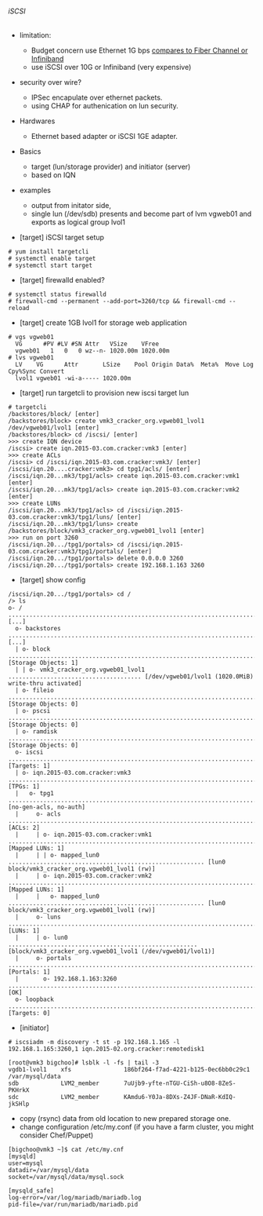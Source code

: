 ###### iSCSI

* limitation:
  * Budget concern use Ethernet 1G bps [compares to Fiber Channel or Infiniband](http://en.wikipedia.org/wiki/List_of_device_bit_rates)
  * use iSCSI over 10G or Infiniband (very expensive)

* security over wire?
  * IPSec encapulate over ethernet packets.
  * using CHAP for authenication on lun security.  
  
* Hardwares
  * Ethernet based adapter or iSCSI 1GE adapter.
  
* Basics
  * target (lun/storage provider) and initiator (server)
  * based on IQN

* examples 
  * output from initator side,
   * single lun (/dev/sdb) presents and become part of lvm vgweb01 and exports as logical group lvol1

* [target] iSCSI target setup
```
# yum install targetcli
# systemctl enable target
# systemctl start target
```
* [target] firewalld enabled?
```
# systemctl status firewalld
# firewall-cmd --permanent --add-port=3260/tcp && firewall-cmd --reload
```
* [target] create 1GB lvol1 for storage web application
```
# vgs vgweb01
  VG      #PV #LV #SN Attr   VSize    VFree
  vgweb01   1   0   0 wz--n- 1020.00m 1020.00m
# lvs vgweb01
  LV    VG      Attr       LSize    Pool Origin Data%  Meta%  Move Log Cpy%Sync Convert
  lvol1 vgweb01 -wi-a----- 1020.00m
```
* [target] run targetcli to provision new iscsi target lun
```
# targetcli
/backstores/block/ [enter]
/backstores/block> create vmk3_cracker_org.vgweb01_lvol1 /dev/vgweb01/lvol1 [enter]
/backstores/block> cd /iscsi/ [enter]
>>> create IQN device
/iscsi> create iqn.2015-03.com.cracker:vmk3 [enter]
>>> create ACLs
/iscsi> cd /iscsi/iqn.2015-03.com.cracker:vmk3/ [enter]
/iscsi/iqn.20....cracker:vmk3> cd tpg1/acls/ [enter]
/iscsi/iqn.20...mk3/tpg1/acls> create iqn.2015-03.com.cracker:vmk1 [enter]
/iscsi/iqn.20...mk3/tpg1/acls> create iqn.2015-03.com.cracker:vmk2 [enter]
>>> create LUNs
/iscsi/iqn.20...mk3/tpg1/acls> cd /iscsi/iqn.2015-03.com.cracker:vmk3/tpg1/luns/ [enter]
/iscsi/iqn.20...mk3/tpg1/luns> create /backstores/block/vmk3_cracker_org.vgweb01_lvol1 [enter]
>>> run on port 3260
/iscsi/iqn.20.../tpg1/portals> cd /iscsi/iqn.2015-03.com.cracker:vmk3/tpg1/portals/ [enter]
/iscsi/iqn.20.../tpg1/portals> delete 0.0.0.0 3260
/iscsi/iqn.20.../tpg1/portals> create 192.168.1.163 3260
```
* [target] show config
```
/iscsi/iqn.20.../tpg1/portals> cd /
/> ls
o- / ......................................................................................................................... [...]
  o- backstores .............................................................................................................. [...]
  | o- block .................................................................................................. [Storage Objects: 1]
  | | o- vmk3_cracker_org.vgweb01_lvol1 ...................................... [/dev/vgweb01/lvol1 (1020.0MiB) write-thru activated]
  | o- fileio ................................................................................................. [Storage Objects: 0]
  | o- pscsi .................................................................................................. [Storage Objects: 0]
  | o- ramdisk ................................................................................................ [Storage Objects: 0]
  o- iscsi ............................................................................................................ [Targets: 1]
  | o- iqn.2015-03.com.cracker:vmk3 ...................................................................................... [TPGs: 1]
  |   o- tpg1 ............................................................................................... [no-gen-acls, no-auth]
  |     o- acls .......................................................................................................... [ACLs: 2]
  |     | o- iqn.2015-03.com.cracker:vmk1 ......................................................................... [Mapped LUNs: 1]
  |     | | o- mapped_lun0 ........................................................ [lun0 block/vmk3_cracker_org.vgweb01_lvol1 (rw)]
  |     | o- iqn.2015-03.com.cracker:vmk2 ......................................................................... [Mapped LUNs: 1]
  |     |   o- mapped_lun0 ........................................................ [lun0 block/vmk3_cracker_org.vgweb01_lvol1 (rw)]
  |     o- luns .......................................................................................................... [LUNs: 1]
  |     | o- lun0 ...................................................... [block/vmk3_cracker_org.vgweb01_lvol1 (/dev/vgweb01/lvol1)]
  |     o- portals .................................................................................................... [Portals: 1]
  |       o- 192.168.1.163:3260 ............................................................................................... [OK]
  o- loopback ......................................................................................................... [Targets: 0]
```
* [initiator]
```
# iscsiadm -m discovery -t st -p 192.168.1.165 -l
192.168.1.165:3260,1 iqn.2015-02.org.cracker:remotedisk1

[root@vmk3 bigchoo]# lsblk -l -fs | tail -3
vgdb1-lvol1    xfs               186bf264-f7ad-4221-b125-0ec6bb0c29c1   /var/mysql/data
sdb            LVM2_member       7uUjb9-yfte-nTGU-CiSh-u8O8-8ZeS-PKHrkX
sdc            LVM2_member       KAmdu6-Y0Ja-8DXs-Z4JF-DNaR-KdIQ-jkSHlp
```
* copy (rsync) data from old location to new prepared storage one.
* change configuration /etc/my.conf (if you have a farm cluster, you might consider Chef/Puppet)
```
[bigchoo@vmk3 ~]$ cat /etc/my.cnf
[mysqld]
user=mysql
datadir=/var/mysql/data
socket=/var/mysql/data/mysql.sock

[mysqld_safe]
log-error=/var/log/mariadb/mariadb.log
pid-file=/var/run/mariadb/mariadb.pid
```
